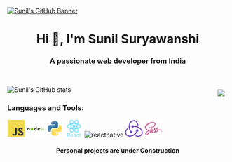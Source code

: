 
[![Sunil's GitHub Banner](./my.gif)](http://suryawanshi.tech)

 <h1 align="center">Hi 👋, I'm Sunil Suryawanshi</h1>
<h3 align="center">A passionate web developer from India</h3>
<br>
<!-- <p align="left"> <img src="https://komarev.com/ghpvc/?username=sunilsuryawanshi939&label=Profile%20views&color=0e75b6&style=flat" alt="sunilsuryawanshi939" /> </p> -->

![Sunil's GitHub stats](https://github-readme-stats.vercel.app/api?username=sunilsuryawanshi939&show_icons=true&theme=radical)<img align="right" style="margin:0.5rem" src="https://github-readme-stats.vercel.app/api/top-langs/?username=sunilsuryawanshi939&hide=html,css&title_color=ffffff&text_color=c9cacc&icon_color=4AB197&bg_color=1A2B34" />
<!-- ![Sunil's GitHub stats](https://github-readme-stats.vercel.app/api?username=07SRAJE&show_icons=true&theme=chartreuse-dark) -->

 <h3 align="left">Languages and Tools:</h3>
<p align="left">
<img src="https://raw.githubusercontent.com/devicons/devicon/master/icons/javascript/javascript-original.svg" alt="javascript" width="40" height="40"/>
<img src="https://raw.githubusercontent.com/devicons/devicon/master/icons/nodejs/nodejs-original-wordmark.svg" alt="nodejs" width="40" height="40"/> 
<img src="https://raw.githubusercontent.com/devicons/devicon/master/icons/python/python-original.svg" alt="python" width="40" height="40"/>
<img src="https://raw.githubusercontent.com/devicons/devicon/master/icons/react/react-original-wordmark.svg" alt="react" width="40" height="40"/>
<img src="https://reactnative.dev/img/header_logo.svg" alt="reactnative" width="40" height="40"/> 
<img src="https://raw.githubusercontent.com/devicons/devicon/master/icons/redux/redux-original.svg" alt="redux" width="40" height="40"/> 
<img src="https://raw.githubusercontent.com/devicons/devicon/master/icons/sass/sass-original.svg" alt="sass" width="40" height="40"/> 
</p>
<h4 align="center">Personal projects are under Construction </h4>
